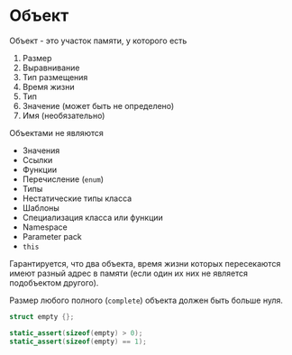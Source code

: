 # Объект

Объект - это участок памяти, у которого есть

1. Размер
2. Выравнивание
3. Тип размещения
4. Время жизни
5. Тип
6. Значение (может быть не определено)
7. Имя (необязательно)

Объектами не являются
* Значения
* Ссылки
* Функции
* Перечисление (`enum`)
* Типы
* Нестатические типы класса
* Шаблоны
* Специализация класса или функции
* Namespace
* Parameter pack
* `this`

Гарантируется, что два объекта, время жизни которых пересекаются имеют разный адрес в памяти (если один их них не является подобъектом другого).

Размер любого полного (`complete`) объекта должен быть больше нуля.

```cpp
struct empty {};

static_assert(sizeof(empty) > 0);
static_assert(sizeof(empty) == 1);
```

